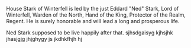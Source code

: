 House Stark of Winterfell is led by the just Eddard "Ned" Stark, Lord of
Winterfell, Warden of the North, Hand of the King, Protector of the Realm,
Regent.  He is surely honorable and will lead a long and prosperous life.

Ned Stark supposed to be live happily after that.
sjhsdgaisyg kjhsjhk
jhasjgjg
jhjghygy js
jkdhkfhjh hj
